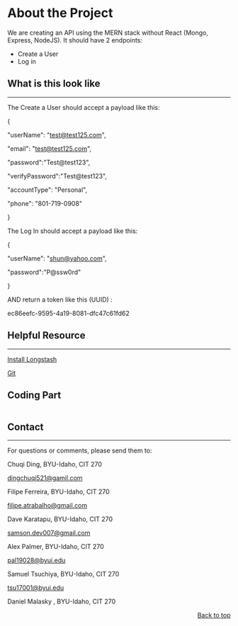 # About the Project
We are creating an API using the MERN stack without React (Mongo, Express, NodeJS). It should have 2 endpoints:
* Create a User
* Log in

## What is this look like
---
The Create a User should accept a payload like this:

 

{

"userName": "test@test125.com",

"email": "test@test125.com",

"password":"Test@test123",

"verifyPassword":"Test@test123",

"accountType": "Personal",

"phone": "801-719-0908"

}

The Log In should accept a payload like this:

{

"userName": "shun@yahoo.com",

"password":"P@ssw0rd"

}

AND return a token like this (UUID) : 

ec86eefc-9595-4a19-8081-dfc47c61fd62

## Helpful Resource
---
[Install Longstash](https://www.elastic.co/guide/en/logstash/current/installing-logstash.html)

[Git](https://confluence.cit362.com/x/S4ADB)

## Coding Part
```js

```
## Contact
---
For questions or comments, please send them to:

Chuqi Ding, BYU-Idaho, CIT 270

dingchuqi521@gamil.com

Filipe Ferreira, BYU-Idaho, CIT 270

filipe.atrabalho@gmail.com

Dave Karatapu, BYU-Idaho, CIT 270

samson.dev007@gmail.com

Alex Palmer, BYU-Idaho, CIT 270

pal19028@byui.edu

Samuel Tsuchiya, BYU-Idaho, CIT 270

tsu17001@byui.edu

Daniel Malasky , BYU-Idaho, CIT 270



<div style="text-align: right"><a href="#top">Back to top</a></div>